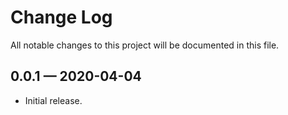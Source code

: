 # Change Log
	
All notable changes to this project will be documented in this file.

## 0.0.1 — 2020-04-04

- Initial release.